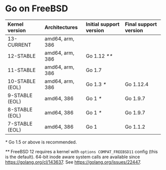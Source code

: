 # Go on FreeBSD

| **Kernel version** | **Architectures** | **Initial support version** | **Final support version** |
|:-------------------|:------------------|:----------------------------|:--------------------------|
| 13-CURRENT         | amd64, arm, 386   |                             |                           |
| 12-STABLE          | amd64, arm, 386   | Go 1.12 _**_                |                           |
| 11-STABLE          | amd64, arm, 386   | Go 1.7                      |                           |
| 10-STABLE (EOL)    | amd64, arm, 386   | Go 1.3 _*_                  | Go 1.12.4                 |
| 9-STABLE (EOL)     | amd64, 386        | Go 1 _*_                    | Go 1.9.7                  |
| 8-STABLE (EOL)     | amd64, 386        | Go 1 _*_                    | Go 1.9.7                  |
| 7-STABLE (EOL)     | amd64, 386        | Go 1                        | Go 1.1.2                  |

_*_ Go 1.5 or above is recommended.

_**_ FreeBSD 12 requires a kernel with `options COMPAT_FREEBSD11` config (this is the default). 64-bit inode aware system calls are available since https://golang.org/cl/143637. See https://golang.org/issues/22447.